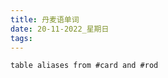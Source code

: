 ```yaml
---
title: 丹麦语单词
date: 20-11-2022_星期日
tags: 
---
```


```dataview
table aliases from #card and #rod 
```
